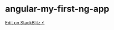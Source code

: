 # angular-my-first-ng-app

[Edit on StackBlitz ⚡️](https://stackblitz.com/edit/angular-my-first-ng-app)